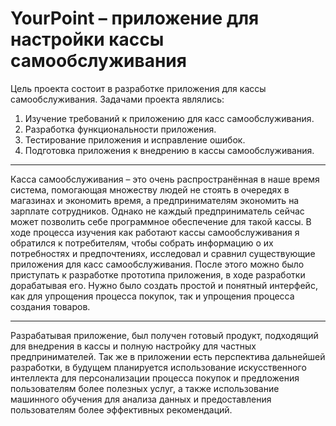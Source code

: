 # YourPoint – приложение для настройки кассы самообслуживания

Цель проекта состоит в разработке приложения для кассы самообслуживания.
	Задачами проекта являлись:
1. Изучение требований к приложению для касс самообслуживания.
2. Разработка функциональности приложения.
3. Тестирование приложения и исправление ошибок.
4. Подготовка приложения к внедрению в кассы самообслуживания.
____
Касса самообслуживания – это очень распространённая в наше время система, помогающая множеству людей не стоять в очередях в магазинах и экономить время, а предпринимателям экономить на зарплате сотрудников.  Однако не каждый предприниматель сейчас может позволить себе программное обеспечение для такой кассы. В ходе процесса изучения как работают кассы самообслуживания я обратился к потребителям, чтобы собрать информацию о их потребностях и предпочтениях, исследовал и сравнил существующие приложения для касс самообслуживания. После этого можно было приступать к разработке прототипа приложения, в ходе разработки дорабатывая его. Нужно было создать простой и понятный интерфейс, как для упрощения процесса покупок, так и упрощения процесса создания товаров.
____
Разрабатывая приложение, был получен готовый продукт, подходящий для внедрения в кассы и полную настройку для частных предпринимателей. Так же в приложении есть перспектива дальнейшей разработки, в будущем планируется использование искусственного интеллекта для персонализации процесса покупок и предложения пользователям более полезных услуг, а также использование машинного обучения для анализа данных и предоставления пользователям более эффективных рекомендаций.

